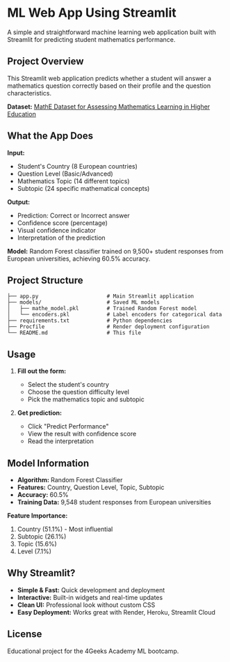 # ML Web App Using Streamlit

A simple and straightforward machine learning web application built with Streamlit for predicting student mathematics performance.

## Project Overview

This Streamlit web application predicts whether a student will answer a mathematics question correctly based on their profile and the question characteristics.

**Dataset:** [MathE Dataset for Assessing Mathematics Learning in Higher Education](https://archive.ics.uci.edu/dataset/1031/dataset+for+assessing+mathematics+learning+in+higher+education)

## What the App Does

**Input:**
- Student's Country (8 European countries)
- Question Level (Basic/Advanced)  
- Mathematics Topic (14 different topics)
- Subtopic (24 specific mathematical concepts)

**Output:**
- Prediction: Correct or Incorrect answer
- Confidence score (percentage)
- Visual confidence indicator
- Interpretation of the prediction

**Model:** Random Forest classifier trained on 9,500+ student responses from European universities, achieving 60.5% accuracy.

## Project Structure

```
├── app.py                      # Main Streamlit application
├── models/                     # Saved ML models
│   ├── mathe_model.pkl         # Trained Random Forest model
│   └── encoders.pkl            # Label encoders for categorical data
├── requirements.txt            # Python dependencies  
├── Procfile                    # Render deployment configuration
└── README.md                   # This file
```

## Usage

1. **Fill out the form:**
   - Select the student's country
   - Choose the question difficulty level  
   - Pick the mathematics topic and subtopic

2. **Get prediction:**
   - Click "Predict Performance" 
   - View the result with confidence score
   - Read the interpretation


## Model Information

- **Algorithm:** Random Forest Classifier
- **Features:** Country, Question Level, Topic, Subtopic  
- **Accuracy:** 60.5%
- **Training Data:** 9,548 student responses from European universities

**Feature Importance:**
1. Country (51.1%) - Most influential
2. Subtopic (26.1%) 
3. Topic (15.6%)
4. Level (7.1%)

## Why Streamlit?

- **Simple & Fast:** Quick development and deployment
- **Interactive:** Built-in widgets and real-time updates  
- **Clean UI:** Professional look without custom CSS
- **Easy Deployment:** Works great with Render, Heroku, Streamlit Cloud

## License

Educational project for the 4Geeks Academy ML bootcamp.